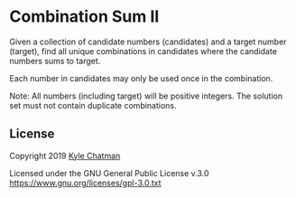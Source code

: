 # Combination Sum II
Given a collection of candidate numbers (candidates) and a target number (target), 
find all unique combinations in candidates where the candidate numbers sums to target.

Each number in candidates may only be used once in the combination.

Note:
All numbers (including target) will be positive integers.
The solution set must not contain duplicate combinations.

## License
Copyright 2019 [Kyle Chatman](http://www.kchatman.com)

Licensed under the GNU General Public License v.3.0
https://www.gnu.org/licenses/gpl-3.0.txt